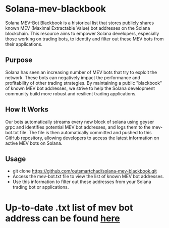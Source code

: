 # Solana-mev-blackbook
Solana MEV-Bot Blackbook is a historical list that stores publicly shares known MEV (Maximal Extractable Value) bot addresses on the Solana blockchain. This resource aims to empower Solana developers, especially those working on trading bots, to identify and filter out these MEV bots from their applications.

## Purpose
Solana has seen an increasing number of MEV bots that try to exploit the network. These bots can negatively impact the performance and profitability of other trading strategies. By maintaining a public "blackbook" of known MEV bot addresses, we strive to help the Solana development community build more robust and resilient trading applications.

## How It Works
Our bots automatically streams every new block of solana using geyser grpc and identifies potential MEV bot addresses, and logs them to the mev-bot.txt file. The file is then automatically committed and pushed to this GitHub repository, allowing developers to access the latest information on active MEV bots on Solana.

## Usage
- git clone https://github.com/outsmartchad/solana-mev-blackbook.git
- Access the mev-bot.txt file to view the list of known MEV bot addresses.
- Use this information to filter out these addresses from your Solana trading bot or applications.

# Up-to-date .txt list of mev bot address can be found [here](https://github.com/outsmartchad/Solana-MEV-Bot-Blackbook/blob/main/mev-bot.txt)
